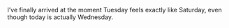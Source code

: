 I’ve finally arrived at the moment Tuesday feels exactly like Saturday, even though today is actually Wednesday.
